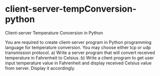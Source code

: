 # client-server-tempConversion-python
Client-server Temperature Conversion in Python

You are required to create client-server program in Python programming language for temperature conversion.  You may choose either tcp or udp transmission protocol.
a) Write a server program that will convert received temperature in Fahrenheit to Celsius.
b) Write a client program to get user input temperature value in Fahrenheit and display received Celsius value from server.  Display it accordingly.
